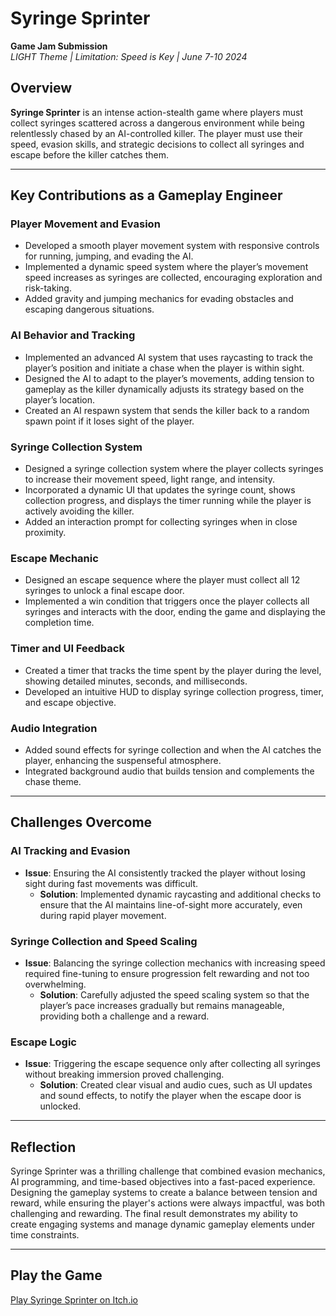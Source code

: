 # Syringe Sprinter  
**Game Jam Submission**  
*LIGHT Theme | Limitation: Speed is Key | June 7-10 2024*

## Overview  
**Syringe Sprinter** is an intense action-stealth game where players must collect syringes scattered across a dangerous environment while being relentlessly chased by an AI-controlled killer. The player must use their speed, evasion skills, and strategic decisions to collect all syringes and escape before the killer catches them.

---

## Key Contributions as a Gameplay Engineer  

### **Player Movement and Evasion**  
- Developed a smooth player movement system with responsive controls for running, jumping, and evading the AI.  
- Implemented a dynamic speed system where the player’s movement speed increases as syringes are collected, encouraging exploration and risk-taking.  
- Added gravity and jumping mechanics for evading obstacles and escaping dangerous situations.  

### **AI Behavior and Tracking**  
- Implemented an advanced AI system that uses raycasting to track the player’s position and initiate a chase when the player is within sight.  
- Designed the AI to adapt to the player’s movements, adding tension to gameplay as the killer dynamically adjusts its strategy based on the player’s location.  
- Created an AI respawn system that sends the killer back to a random spawn point if it loses sight of the player.

### **Syringe Collection System**  
- Designed a syringe collection system where the player collects syringes to increase their movement speed, light range, and intensity.  
- Incorporated a dynamic UI that updates the syringe count, shows collection progress, and displays the timer running while the player is actively avoiding the killer.  
- Added an interaction prompt for collecting syringes when in close proximity.

### **Escape Mechanic**  
- Designed an escape sequence where the player must collect all 12 syringes to unlock a final escape door.  
- Implemented a win condition that triggers once the player collects all syringes and interacts with the door, ending the game and displaying the completion time.

### **Timer and UI Feedback**  
- Created a timer that tracks the time spent by the player during the level, showing detailed minutes, seconds, and milliseconds.  
- Developed an intuitive HUD to display syringe collection progress, timer, and escape objective.

### **Audio Integration**  
- Added sound effects for syringe collection and when the AI catches the player, enhancing the suspenseful atmosphere.  
- Integrated background audio that builds tension and complements the chase theme.

---

## Challenges Overcome  

### **AI Tracking and Evasion**  
- **Issue**: Ensuring the AI consistently tracked the player without losing sight during fast movements was difficult.  
  - **Solution**: Implemented dynamic raycasting and additional checks to ensure that the AI maintains line-of-sight more accurately, even during rapid player movement.

### **Syringe Collection and Speed Scaling**  
- **Issue**: Balancing the syringe collection mechanics with increasing speed required fine-tuning to ensure progression felt rewarding and not too overwhelming.  
  - **Solution**: Carefully adjusted the speed scaling system so that the player’s pace increases gradually but remains manageable, providing both a challenge and a reward.

### **Escape Logic**  
- **Issue**: Triggering the escape sequence only after collecting all syringes without breaking immersion proved challenging.  
  - **Solution**: Created clear visual and audio cues, such as UI updates and sound effects, to notify the player when the escape door is unlocked.

---

## Reflection  
Syringe Sprinter was a thrilling challenge that combined evasion mechanics, AI programming, and time-based objectives into a fast-paced experience. Designing the gameplay systems to create a balance between tension and reward, while ensuring the player's actions were always impactful, was both challenging and rewarding. The final result demonstrates my ability to create engaging systems and manage dynamic gameplay elements under time constraints.

---

## Play the Game  
[Play Syringe Sprinter on Itch.io](https://aftertheraingames.itch.io/syringe-sprinter)
